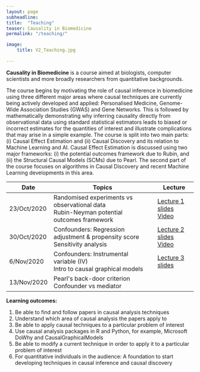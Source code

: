 ```yaml
---
layout: page
subheadline:
title:  "Teaching"
teaser: Causality in Biomedicine
permalink: "/teaching/"

image:
    title: V2_Teaching.jpg
    
---
```


<strong>Causality in Biomedicine</strong> is a course aimed at biologists, computer scientists and more broadly researchers from quantitative backgrounds.

The course begins by motivating the role of causal inference in biomedicine using three different major areas where causal techniques are currently being actively developed and applied: Personalised Medicine, Genome-Wide Association Studies (GWAS) and Gene Networks. This is followed by mathematically demonstrating why inferring causality directly from observational data using standard statistical estimators leads to biased or incorrect estimates for the quantities of interest and illustrate complications that may arise in a simple example. The course is split into two main parts: (i) Causal Effect Estimation and (ii) Causal Discovery and its relation to Machine Learning and AI. Causal Effect Estimation is discussed using two major frameworks: (i) the potential outcomes framework due to Rubin, and (ii) the Structural Causal Models (SCMs) due to Pearl. The second part of the course focuses on algorithms in Causal Discovery and recent Machine Learning developments in this area.

<!-- Given the broad expertise of the audience, the course is designed to contain biomedical motivations and examples as well as quantitative information and formulae. One of the goals of this course is to encourage interactive discussions amongst biologists and computer scientists across IGMM and the School of Informatics, particularly because Causality is an area that requires strong collaborations between the two sides. -->

<!-- <strong>Overview of the course:</strong>

<u>Estimating causal effects:</u>
1. Randomised trials vs observational data
2. Causal Effect Estimation
3. Rubin: Potential outcomes framework (observed & unobserved confounders)
4. Pearl: Structural causal models framework (observed & unobserved confounders)
5. Computer simulations and numerical exercises: Introducing Microsoft DoWhy and CausalGraphicalModels Python package

<u>Causal Discovery and Machine Learning:</u>
1. Constraint-based algorithms and Score-based algorithms
2. Connections to Machine Learning and AI -->



<table class="center">
<thead>
  <tr>
    <th>Date</th>
    <th>Topics</th>
    <th>Lecture</th>
  </tr>
</thead>
 <tbody>
     <tr>
      <td>23/Oct/2020</td>
      <td>Randomised experiments vs observational data <br/> Rubin-Neyman potential outcomes framework </td>
      <td><a href="/slides/Lec1_Introduction.pdf" download="">Lecture 1 slides</a><br />
      <a href="https://media.ed.ac.uk/media/Causality+in+BiomedicineA+Lecture+1/1_kliyh0nh/186508923">Video</a></td>
  </tr>
     <tr>
      <td>30/Oct/2020</td>
      <td> Confounders: Regression adjustment & propensity score <br/> Sensitivity analysis </td>
      <td><a href="/slides/Lec2_Rubin_potential_outcomes.pdf" download="">Lecture 2 slides</a><br />
      <a href="https://media.ed.ac.uk/media/Causality+in+BiomedicineA+Lecture+2/1_vvthlo84/186508923">Video</a></td>
  </tr>
    <tr>
      <td>6/Nov/2020</td>
      <td> Confounders: Instrumental variable (IV) <br/> Intro to causal graphical models </td>
      <td><a href="/slides/Lec3_IV.pdf" download="">Lecture 3 slides</a><br /></td>
    </tr>
      <tr>
      <td>13/Nov/2020</td>
      <td> Pearl's back-door criterion <br/> Confounder vs mediator </td>
      <td></td>
  </tr>
 </tbody> 
</table>


<strong>Learning outcomes:</strong>
1. Be able to find and follow papers in causal analysis techniques 
2. Understand which area of causal analysis the papers apply to
3. Be able to apply causal techniques to a particular problem of interest 
4. Use causal analysis packages in R and Python, for example, Microsoft DoWhy and CausalGraphicalModels
5. Be able to modify a current technique in order to apply it to a particular problem of interest 
6. For quantitative individuals in the audience: A foundation to start developing techniques in causal inference and causal discovery

